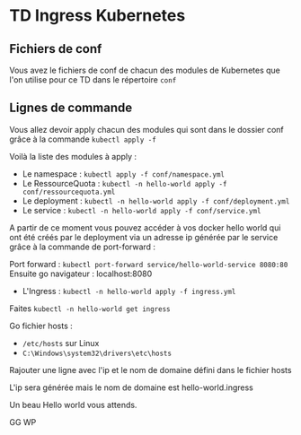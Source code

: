 # TD Ingress Kubernetes

## Fichiers de conf

Vous avez le fichiers de conf de chacun des modules de Kubernetes que l'on utilise pour ce TD dans le répertoire `conf`

## Lignes de commande

Vous allez devoir apply chacun des modules qui sont dans le dossier conf grâce à la commande `kubectl apply -f`

Voilà la liste des modules à apply :

- Le namespace : `kubectl apply -f conf/namespace.yml`
- Le RessourceQuota : `kubectl -n hello-world apply -f conf/ressourcequota.yml`
- Le deployment : `kubectl -n hello-world apply -f conf/deployment.yml`
- Le service : `kubectl -n hello-world apply -f conf/service.yml`

A partir de ce moment vous pouvez accéder à vos docker hello world qui ont été créés par le deployment via un adresse ip générée par le service grâce à la commande de port-forward :

Port forward : `kubectl port-forward service/hello-world-service 8080:80`
Ensuite go navigateur : localhost:8080

- L'Ingress : `kubectl -n hello-world apply -f ingress.yml`

Faites `kubectl -n hello-world get ingress`

Go fichier hosts :

- `/etc/hosts` sur Linux
- `C:\Windows\system32\drivers\etc\hosts`

Rajouter une ligne avec l'ip et le nom de domaine défini dans le fichier hosts

L'ip sera générée mais le nom de domaine est hello-world.ingress

Un beau Hello world vous attends.

GG WP
